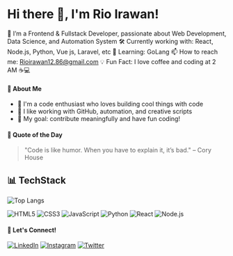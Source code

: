 # Hi there 👋, I'm Rio Irawan!
🎯 I’m a Frontend & Fullstack Developer, passionate about  Web Development, Data Science, and Automation System
🛠️ Currently working with: React, Node.js, Python, Vue js, Laravel, etc 
🌱 Learning: GoLang 
📫 How to reach me: Rioirawan12.86@gmail.com
💡 Fun Fact: I love coffee and coding at 2 AM ☕💻

#### 🧠 About Me

- 🚀 I'm a code enthusiast who loves building cool things with code
- 🧰 I like working with GitHub, automation, and creative scripts
- 🎯 My goal: contribute meaningfully and have fun coding!


#### 🧙 Quote of the Day

> "Code is like humor. When you have to explain it, it’s bad." – Cory House


## 📊 TechStack

![Top Langs](https://github-readme-stats.vercel.app/api/top-langs/?username=zwolfio&layout=compact&theme=tokyonight)

![HTML5](https://img.shields.io/badge/-HTML5-E34F26?logo=html5&logoColor=fff)
![CSS3](https://img.shields.io/badge/-CSS3-1572B6?logo=css3)
![JavaScript](https://img.shields.io/badge/-JavaScript-F7DF1E?logo=javascript&logoColor=000)
![Python](https://img.shields.io/badge/-Python-3776AB?logo=python&logoColor=fff)
![React](https://img.shields.io/badge/-React-61DAFB?logo=react&logoColor=000)
![Node.js](https://img.shields.io/badge/-Node.js-339933?logo=node.js&logoColor=fff)



<!--## ✨ Featured Projects
- 🔗 [Project 1](https://github.com/yourusername/project-1) – Deskripsi singkat
- 🔗 [Project 2](https://github.com/yourusername/project-2) – Deskripsi singkat -->
<!-- Tambahkan beberapa project unggulan -->

#### 🤝 Let's Connect!
[![LinkedIn](https://img.shields.io/badge/LinkedIn-blue?logo=linkedin&logoColor=white)](https://linkedin.com/in/rioooiraone)
[![Instagram](https://img.shields.io/badge/Instagram-E4405F?logo=instagram&logoColor=white)](https://instagram.com/riooiraone)
[![Twitter](https://img.shields.io/badge/Twitter-1DA1F2?logo=twitter&logoColor=white)](https://twitter.com/riooiraone)
<!-- Tambahkan media sosial lainnya -->
